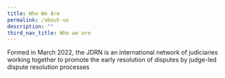 ```yaml
---
title: Who We Are
permalink: /about-us
description: ""
third_nav_title: Who we are
---
```




Formed in March 2022, the JDRN is an international network of judiciaries working together to promote the early resolution of disputes by judge-led dispute resolution processes